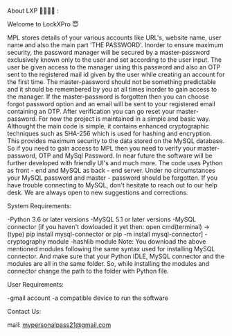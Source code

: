 About LXP 🙋‍♂️🙋‍♀️ :

Welcome to LockXPro 😇 

MPL stores details of your various accounts like URL's, website name, user name and also the main part 'THE PASSWORD'.
Inorder to ensure maximum security, the password manager will be secured by a master-password exclusively known only to the user 
and set according to the user input. The user be given access to the manager using this password and also an OTP sent to the registered
mail id given by the user while creating an account for the first time. The master-password should not be something predictable and it 
should be remembered by you at all times inorder to gain access to the manager. If the master-password is forgotten then you can 
choose forgot password option and an email will be sent to your registered email containing an OTP. After verification you can go reset your master-password.
For now the project is maintained in a simple and basic way. Althought the main code is simple, it contains enhanced cryptographic techniques such as SHA-256 
which is used for hashing and encryption. This provides maximum security to the data stored on the MySQL database.
So if you need to gain access to MPL then you need to verify your master-password, OTP and MySql Password.
In near future the software will be further developed with friendly UI's and much more.
The code uses Python as front - end and MySQL as back - end server. 
Under no circumstances your MySQL password and  master - password should be forgotten. If you have trouble connecting to MySQL, don't hesitate to reach out to our help desk. 
We are always open to new suggestions and corrections.

System Requirements:

-Python 3.6 or later versions
-MySQL 5.1 or later versions
-MySQL connector [if you haven't dowloaded it yet then: open cmd(terminal) -> (type) pip install mysql-connector or pip -m install mysql-connector]
-cryptography module
-hashlib module
Note: You download the above mentioned modules following the same syntax used for installing MySQL connector. And make sure that your Python IDLE, MySQL connector and the modules are all in the same folder. So, while installing the modules and connector change the path to the folder with Python file.

User Requirements:

-gmail account
-a compatible device to run the software

Contact Us:

mail: mypersonalpass21@gmail.com
